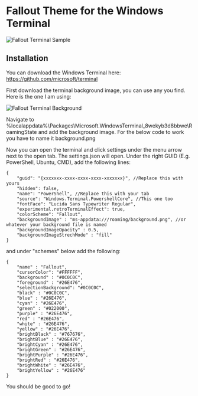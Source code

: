 # Fallout Theme for the Windows Terminal

![Fallout Terminal Sample](https://github.com/Lukasedv/themes/blob/master/animation.gif)

## Installation
You can download the Windows Terminal here: https://github.com/microsoft/terminal

First download the terminal background image, you can use any you find. Here is the one I am using: 

![Fallout Terminal Background](https://github.com/Lukasedv/themes/blob/master/background.png)

Navigate to %localappdata%\Packages\Microsoft.WindowsTerminal_8wekyb3d8bbwe\RoamingState and add the background image. For the below code to work you have to name it background.png

Now you can open the terminal and click settings under the menu arrow next to the open tab. The settings.json will open. Under the right GUID (E.g. PowerShell, Ubuntu, CMD), add the following lines:                

    {
        "guid": "{xxxxxxx-xxxx-xxxx-xxxx-xxxxxxx}", //Replace this with yours
        "hidden": false,
        "name": "PowerShell", //Replace this with your tab
        "source": "Windows.Terminal.PowershellCore", //This one too
        "fontFace": "Lucida Sans Typewriter Regular",
        "experimental.retroTerminalEffect": true,
        "colorScheme": "Fallout",
        "backgroundImage" : "ms-appdata:///roaming/background.png", //or whatever your background file is named
        "backgroundImageOpacity" : 0.5,
        "backgroundImageStrechMode" : "fill"
    }

and under "schemes" below add the following:

    {
        "name" : "Fallout",
        "cursorColor": "#FFFFFF",
        "background" : "#0C0C0C",
        "foreground" : "#26E476",
        "selectionBackground": "#0C0C0C",
        "black" : "#0C0C0C",
        "blue" : "#26E476",
        "cyan" : "#26E476",
        "green" : "#022000",
        "purple" : "#26E476",
        "red" : "#26E476",
        "white" : "#26E476",
        "yellow" : "#26E476",
        "brightBlack" : "#767676",
        "brightBlue" : "#26E476",
        "brightCyan" : "#26E476",
        "brightGreen" : "#26E476",
        "brightPurple" : "#26E476",
        "brightRed" : "#26E476",
        "brightWhite" : "#26E476",
        "brightYellow" : "#26E476"
    }
        
You should be good to go!

